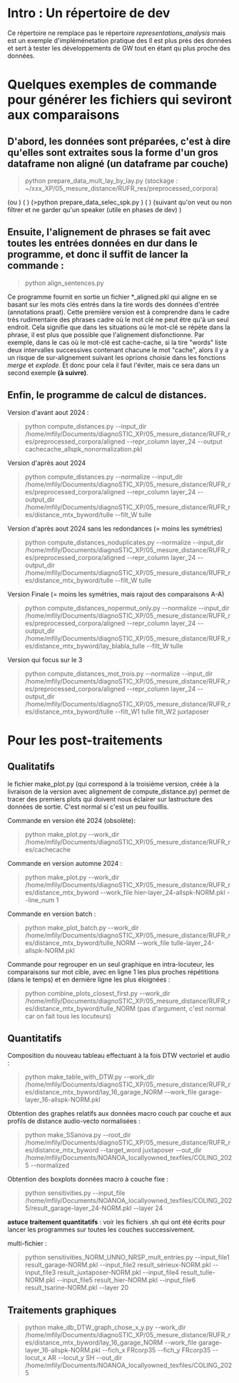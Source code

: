 # Intro : Un répertoire de dev

Ce répertoire ne remplace pas le répertoire *representations_analysis* mais est un exemple d'impléménetation pratique des
Il est plus près des données et sert à tester les développements de GW tout en étant qu plus proche des données.

# Quelques exemples de commande pour générer les fichiers qui seviront aux comparaisons

## D'abord, les données sont préparées, c'est à dire qu'elles sont extraites sous la forme d'un gros dataframe non aligné (un dataframe par couche)
>python prepare_data_mult_lay_by_lay.py
(stockage : ~/xxx_XP/05_mesure_distance/RUFR_res/preprocessed_corpora)

(ou                                                                                     )
(                                                                                       )
(>python prepare_data_selec_spk.py                                                      )
(                                                                                       )
(suivant qu'on veut ou non filtrer et ne garder qu'un speaker (utile en phases de dev)  )

## Ensuite, l'alignement de phrases se fait avec toutes les entrées données en dur dans le programme, et donc il suffit de lancer la commande :

>python align_sentences.py

Ce programme fournit en sortie un fichier *_aligned.pkl qui aligne en se basant sur les mots clés entrés dans la tire words des données d'entrée (annotations praat). Cette première version est à comprendre dans le cadre très rudimentaire des phrases cadre où le mot clé ne peut être qu'à un seul endroit. Cela signifie que dans les situations où le mot-clé se répète dans la phrase, il est plus que possible que l'alignement disfonctionne.
Par exemple, dans le cas où le mot-clé est cache-cache, si la tire "words" liste deux intervalles successives contenant chacune le mot "cache", alors il y a un risque de sur-alignement suivant les oprions choisie dans les fonctions *merge* et *explode*. Et donc pour cela il faut l'éviter, mais ce sera dans un second exemple **(à suivre)**.

## Enfin, le programme de calcul de distances.
Version d'avant aout 2024 :
>python compute_distances.py --input_dir /home/mfily/Documents/diagnoSTIC_XP/05_mesure_distance/RUFR_res/preprocessed_corpora/aligned --repr_column layer_24 --output cachecache_allspk_nonormalization.pkl

Version d'après aout 2024
>python compute_distances.py --normalize --input_dir /home/mfily/Documents/diagnoSTIC_XP/05_mesure_distance/RUFR_res/preprocessed_corpora/aligned --repr_column layer_24 --output_dir /home/mfily/Documents/diagnoSTIC_XP/05_mesure_distance/RUFR_res/distance_mtx_byword/tulle --filt_W tulle

Version d'après aout 2024 sans les redondances (= moins les symétries)
>python compute_distances_noduplicates.py --normalize --input_dir /home/mfily/Documents/diagnoSTIC_XP/05_mesure_distance/RUFR_res/preprocessed_corpora/aligned --repr_column layer_24 --output_dir /home/mfily/Documents/diagnoSTIC_XP/05_mesure_distance/RUFR_res/distance_mtx_byword/tulle --filt_W tulle

Version Finale (= moins les symétries, mais rajout des comparaisons A-A)
>python compute_distances_nopermut_only.py --normalize --input_dir /home/mfily/Documents/diagnoSTIC_XP/05_mesure_distance/RUFR_res/preprocessed_corpora/aligned --repr_column layer_24 --output_dir /home/mfily/Documents/diagnoSTIC_XP/05_mesure_distance/RUFR_res/distance_mtx_byword/lay_blabla_tulle --filt_W tulle

Version qui focus sur le 3
>python compute_distances_mot_trois.py --normalize --input_dir /home/mfily/Documents/diagnoSTIC_XP/05_mesure_distance/RUFR_res/preprocessed_corpora/aligned --repr_column layer_24 --output_dir /home/mfily/Documents/diagnoSTIC_XP/05_mesure_distance/RUFR_res/distance_mtx_byword/tulle --filt_W1 tulle filt_W2 juxtaposer

# Pour les post-traitements

## Qualitatifs

le fichier make_plot.py (qui correspond à la troisième version, créée à la livraison de la version avec alignement de compute_distance.py) permet de tracer des premiers plots qui doivent nous éclairer sur lastructure des données de sortie. C'est normal si c'est un peu fouillis.

Commande en version été 2024 (obsolète):
>python make_plot.py --work_dir /home/mfily/Documents/diagnoSTIC_XP/05_mesure_distance/RUFR_res/cachecache

Commande en version automne 2024 :
>python make_plot.py --work_dir /home/mfily/Documents/diagnoSTIC_XP/05_mesure_distance/RUFR_res/distance_mtx_byword --work_file hier-layer_24-allspk-NORM.pkl --line_num 1

Commande en version batch :
>python make_plot_batch.py --work_dir /home/mfily/Documents/diagnoSTIC_XP/05_mesure_distance/RUFR_res/distance_mtx_byword/tulle_NORM --work_file tulle-layer_24-allspk-NORM.pkl

Commande pour regrouper en un seul graphique en intra-locuteur, les comparaisons sur mot cible, avec en ligne 1 les plus proches répétitions (dans le temps) et en dernière ligne les plus éloignées :
>python combine_plots_closest_first.py --work_dir /home/mfily/Documents/diagnoSTIC_XP/05_mesure_distance/RUFR_res/distance_mtx_byword/tulle_NORM
(pas d'argument, c'est normal car on fait tous les locuteurs)

## Quantitatifs

Composition du nouveau tableau effectuant à la fois DTW vectoriel et audio :
>python make_table_with_DTW.py --work_dir /home/mfily/Documents/diagnoSTIC_XP/05_mesure_distance/RUFR_res/distance_mtx_byword/lay_16_garage_NORM --work_file garage-layer_16-allspk-NORM.pkl

Obtention des graphes relatifs aux données macro couch par couche et aux profils de distance audio-vecto normalisées :
>python make_SSanova.py --root_dir /home/mfily/Documents/diagnoSTIC_XP/05_mesure_distance/RUFR_res/distance_mtx_byword --target_word juxtaposer --out_dir /home/mfily/Documents/NOANOA_locallyowned_texfiles/COLING_2025 --normalized

Obtention des boxplots données macro à couche fixe :
>python sensitivities.py --input_file /home/mfily/Documents/NOANOA_locallyowned_texfiles/COLING_2025/result_garage-layer_24-NORM.pkl --layer 24

**astuce traitement quantitatifs** : voir les fichiers .sh qui ont été écrits pour lancer les programmes sur toutes les couches successivement.

multi-fichier :
>python sensitivities_NORM_UNNO_NRSP_mult_entries.py --input_file1 result_garage-NORM.pkl --input_file2 result_sérieux-NORM.pkl --input_file3 result_juxtaposer-NORM.pkl --input_file4 result_tulle-NORM.pkl --input_file5 result_hier-NORM.pkl --input_file6 result_tsarine-NORM.pkl --layer 20

## Traitements graphiques

>python make_db_DTW_graph_chose_x_y.py --work_dir /home/mfily/Documents/diagnoSTIC_XP/05_mesure_distance/RUFR_res/distance_mtx_byword/lay_16_garage_NORM --work_file garage-layer_16-allspk-NORM.pkl --fich_x FRcorp35 --fich_y FRcorp35 --locut_x AR --locut_y SH --out_dir /home/mfily/Documents/NOANOA_locallyowned_texfiles/COLING_2025


